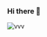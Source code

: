 ### Hi there 👋
![vvv]([![1000_F_352390061_Bem8aYkzfGhIObTC4fXhf0PmKQjWM1wN](https://user-images.githubusercontent.com/54575125/184479937-1f5ed4b6-fba8-48ef-b517-a96ddf95ecd6.jpg)](https://static.vecteezy.com/system/resources/thumbnails/002/949/141/small/programming-code-coding-or-hacker-background-vector.jpg))


<!--
**ronitafter/ronitafter** is a ✨ _special_ ✨ repository because its `README.md` (this file) appears on your GitHub profile.
Here are some ideas to get you started:

- 🔭 I’m currently working on ...
- 🌱 I’m currently learning ...
- 👯 I’m looking to collaborate on ...
- 🤔 I’m looking for help with ...
- 💬 Ask me about ...
- 📫 How to reach me: ...
- 😄 Pronouns: ...
- ⚡ Fun fact: ...
-->
